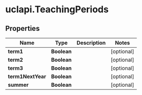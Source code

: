 # uclapi.TeachingPeriods

## Properties

Name | Type | Description | Notes
------------ | ------------- | ------------- | -------------
**term1** | **Boolean** |  | [optional] 
**term2** | **Boolean** |  | [optional] 
**term3** | **Boolean** |  | [optional] 
**term1NextYear** | **Boolean** |  | [optional] 
**summer** | **Boolean** |  | [optional] 


